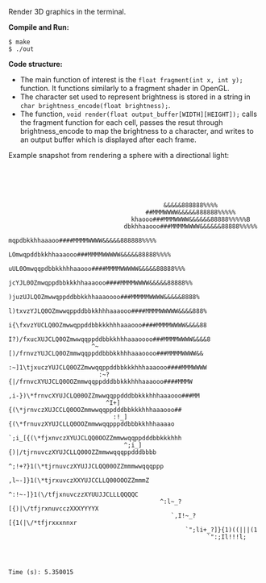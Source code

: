 Render 3D graphics in the terminal.

**Compile and Run:**
```
$ make
$ ./out
```

**Code structure:**
- The main function of interest is the `float fragment(int x, int y);` function. It functions similarly to a fragment shader in OpenGL.
- The character set used to represent brightness is stored in a string in `char brightness_encode(float brightness);`.
- The function, `void render(float output_buffer[WIDTH][HEIGHT]);` calls the fragment function for each cell, passes the resut through brightness_encode to map the brightness to a character, and writes to an output buffer which is displayed after each frame.

Example snapshot from rendering a sphere with a directional light:
```





                                           &&&&&888888%%%%
                                      ##MMMWWWW&&&&&888888%%%%%
                                  khaooo###MMMWWWW&&&&&&88888%%%%%B
                                dbkhhaaooo###MMMMWWWW&&&&&&88888%%%%%
                              mqpdbkkhhaaaoo####MMMMWWWW&&&&&888888%%%%
                            LOmwqpddbkkhhaaaooo###MMMMWWWWW&&&&&88888%%%%
                          uUL0Omwqqpdbbkkhhhaaooo####MMMMWWWWW&&&&&88888%%%
                         jcYJL0OZmwqppdbbkkkhhaaaooo####MMMMWWWW&&&&&88888%%
                        )juzUJLQOZmwwqppddbbkkhhaaaoooo###MMMMMWWWW&&&&&8888%
                       l)txvzYJLQ0OZmwwqppddbbkkhhhaaaooo####MMMMWWWWW&&&&888%
                       i{\fxvzYUCLQ0OZmwwqppddbbkkkhhhaaaooo####MMMMWWWW&&&&88
                       I?)/fxucXUJCLQ0OZmwwqqppddbbkkhhhaaaoooo###MMMMWWWW&&&&8
                       ^~[)/frnvzYUJCLQ0OZmmwqqppddbbbkkhhhaaaoooo###MMMMWWWW&&
                        :~]1\tjxuczYUJCLQ0OZZmwwqqppddbbkkkhhhaaaooo####MMMWWWW
                         :~?{|/frnvcXYUJCLQ0OOZmmwqqppdddbbkkkhhhaaaooo####MMMW
                          ,i-})\*frnvcXYUJCLQ00OZZmwwqqppdddbbkkkhhhaaaooo###MM
                           ^I+]{(\*jrnvczXUJCCLQ0OOZmmwwqqppdddbbkkkhhhaaaooo##
                             :!_]{(\*frnuvzXYUJCLLQ0OOZmmwwqqpppddbbbkkhhhaaaao
                              `;i_[{(\*fjxnvczXYUJCLQQ0OOZZmmwwqqppdddbbkkkhhh
                                ^;i_]{)|/tjrnuvczXYUJCLLQ00OZZmmwwqqqppdddbbbb
                                  ^;!+?}1(\*tjrnuvczXYUJJCLQQ00OZZmmmwwqqqppp
                                     ,l~-]}1(\*tjrxuvczXXYUJCCLLQ00OOOZZmmmZ
                                       ^:!~-]}1(\/tfjxnuvczzXYUUJJCLLLQQQQC
                                          ^:l~_?[{)|\/tfjrxnuvcczXXXYYYYX
                                             `,I!~_?[{1(|\/*tfjrxxxnnxr
                                                 `";li+_?]}{1)((|||(1
                                                       `":;Il!!!l;




Time (s): 5.350015
```







